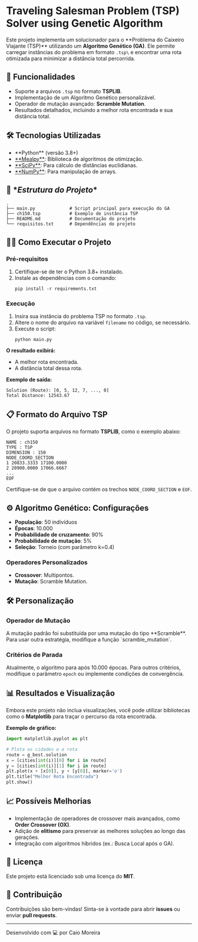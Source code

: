 # **Traveling Salesman Problem (TSP) Solver using Genetic Algorithm**

Este projeto implementa um solucionador para o **Problema do Caixeiro Viajante (TSP)\*\* utilizando um **Algoritmo Genético (GA)**. Ele permite carregar instâncias do problema em formato `.tsp\` e encontrar uma rota otimizada para minimizar a distância total percorrida.

## 🚀 **Funcionalidades**
- Suporte a arquivos `.tsp` no formato **TSPLIB**.
- Implementação de um Algoritmo Genético personalizável.
- Operador de mutação avançado: **Scramble Mutation**.
- Resultados detalhados, incluindo a melhor rota encontrada e sua distância total.

## 🛠️ **Tecnologias Utilizadas**
- \*\*Python\*\* (versão 3.8+)
- [\*\*Mealpy\*\*](https://github.com/thieu1995/mealpy): Biblioteca de algoritmos de otimização.
- [\*\*SciPy\*\*](https://scipy.org/): Para cálculo de distâncias euclidianas.
- [\*\*NumPy\*\*](https://numpy.org/): Para manipulação de arrays.

## 📂 \**Estrutura do Projeto**
```
.
├── main.py             # Script principal para execução do GA
├── ch150.tsp           # Exemplo de instância TSP
├── README.md           # Documentação do projeto
└── requisitos.txt      # Dependências do projeto
```

## 🧑‍💻 **Como Executar o Projeto**

### **Pré-requisitos**
1. Certifique-se de ter o Python 3.8+ instalado.
2. Instale as dependências com o comando:
   ```
   pip install -r requirements.txt
   ```

### **Execução**
1. Insira sua instância do problema TSP no formato `.tsp`.
2. Altere o nome do arquivo na variável `filename` no código, se necessário.
3. Execute o script:
   ```
   python main.py
   ```

**O resultado exibirá:**
- A melhor rota encontrada.
- A distância total dessa rota.

**Exemplo de saída:**
```
Solution (Route): [0, 5, 12, 7, ..., 0]
Total Distance: 12543.67
```

## 📋 **Formato do Arquivo TSP**
O projeto suporta arquivos no formato **TSPLIB**, como o exemplo abaixo:
```
NAME : ch150
TYPE : TSP
DIMENSION : 150
NODE_COORD_SECTION
1 20833.3333 17100.0000
2 20900.0000 17066.6667
...
EOF
```
Certifique-se de que o arquivo contém os trechos `NODE_COORD_SECTION` e `EOF`.

## ⚙️ **Algoritmo Genético: Configurações**
- **População**: 50 indivíduos
- **Épocas**: 10.000
- **Probabilidade de cruzamento**: 90%
- **Probabilidade de mutação**: 5%
- **Seleção**: Torneio (com parâmetro k=0.4)

### **Operadores Personalizados**
- **Crossover**: Multipontos.
- **Mutação**: Scramble Mutation.

## 🛠️ **Personalização**

### **Operador de Mutação**
A mutação padrão foi substituída por uma mutação do tipo \*\*Scramble\*\*.
Para usar outra estratégia, modifique a função \`scramble_mutation\`.

### **Critérios de Parada**
Atualmente, o algoritmo para após 10.000 épocas. Para outros critérios, modifique o parâmetro `epoch` ou implemente condições de convergência.

## 📊 **Resultados e Visualização**
Embora este projeto não inclua visualizações, você pode utilizar bibliotecas como o **Matplotlib** para traçar o percurso da rota encontrada.

**Exemplo de gráfico:**
```python
import matplotlib.pyplot as plt

# Plota as cidades e a rota
route = g_best.solution
x = [cities[int(i)][0] for i in route]
y = [cities[int(i)][1] for i in route]
plt.plot(x + [x[0]], y + [y[0]], marker='o')
plt.title("Melhor Rota Encontrada")
plt.show()
```

## 📈 **Possíveis Melhorias**
- Implementação de operadores de crossover mais avançados, como **Order Crossover (OX)**.
- Adição de **elitismo** para preservar as melhores soluções ao longo das gerações.
- Integração com algoritmos híbridos (ex.: Busca Local após o GA).

## 📜 **Licença**
Este projeto está licenciado sob uma licença do **MIT**.

## 🤝 **Contribuição**
Contribuições são bem-vindas! Sinta-se à vontade para abrir **issues** ou enviar **pull requests**.

---

Desenvolvido com 💻 por Caio Moreira
